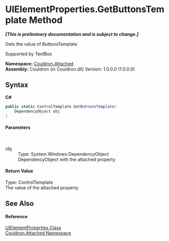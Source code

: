 # UIElementProperties.GetButtonsTemplate Method 
 _**\[This is preliminary documentation and is subject to change.\]**_

Gets the value of ButtonsTemplate 

 Supported by TextBox

**Namespace:**&nbsp;<a href="N_Couldron_Attached">Couldron.Attached</a><br />**Assembly:**&nbsp;Couldron (in Couldron.dll) Version: 1.0.0.0 (1.0.0.0)

## Syntax

**C#**<br />
``` C#
public static ControlTemplate GetButtonsTemplate(
	DependencyObject obj
)
```


#### Parameters
&nbsp;<dl><dt>obj</dt><dd>Type: System.Windows.DependencyObject<br />DependencyObject with the attached property</dd></dl>

#### Return Value
Type: ControlTemplate<br />The value of the attached property

## See Also


#### Reference
<a href="T_Couldron_Attached_UIElementProperties">UIElementProperties Class</a><br /><a href="N_Couldron_Attached">Couldron.Attached Namespace</a><br />